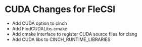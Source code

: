 # CUDA Changes for FleCSI

* Add CUDA option to cinch
* Add FindCUDALibs.cmake
* Add cmake interface to register CUDA source files for clang
* Add CUDA libs to CINCH\_RUNTIME\_LIBRARIES
